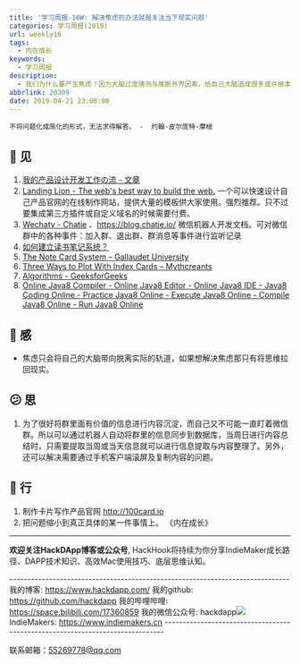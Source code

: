 ```yaml
---
title: '学习周报-16W: 解决焦虑的办法就是关注当下现实问题'
categories: 学习周报(2019)
url: weekly16
tags:
  - 内在成长
keywords:
  - 学习周报
description:
  - 我们为什么要产生焦虑？因为大脑过度猜测与推断外界因素，给自己大脑造成很多或许根本就不存在的外界压力。而这一切与现实情况可能并不相符，所以我们需要将目光拉回现实问题之中，关注如何解决当下问题才是解决焦虑的出路。
abbrlink: 20309
date: 2019-04-21 23:00:00
---
```


```
不将问题化成简化的形式，无法求得解答。 -  约翰-皮尔庞特-摩根                    
```

## 👀️ 见
1. [我的产品设计开发工作の流 - 文章](https://weibo.com/p/1001603922841853642397?mod=zwenzhang)
2. [Landing Lion - The web's best way to build the web.](https://www.landinglion.com/)
  一个可以快速设计自己产品官网的在线制作网站，提供大量的模板供大家使用。强烈推荐。只不过要集成第三方插件或自定义域名的时候需要付费。
3. [Wechaty - Chatie](https://docs.chatie.io/v/zh/api/wechaty) 、https://blog.chatie.io/
  微信机器人开发文档。可对微信群中的各种事件：加入群、退出群、群消息等事件进行监听记录
4. [如何建立读书笔记系统？](https://mp.weixin.qq.com/s?__biz=MjM5MTQwNDc0MA==&mid=207303185&idx=1&sn=36aca2fdcd6668c8f23f8da1795ae555&scene=0#wechat_redirect)
5. [The Note Card System – Gallaudet University](https://www.gallaudet.edu/tutorial-and-instructional-programs/english-center/the-process-and-type-of-writing/pre-writing-writing-and-revising/the-note-card-system)
6. [Three Ways to Plot With Index Cards – Mythcreants](https://mythcreants.com/blog/three-excuses-to-use-office-supplies/)
7. [Algorithms - GeeksforGeeks](https://www.geeksforgeeks.org/fundamentals-of-algorithms/#DynamicProgramming)
8. [Online Java8 Compiler - Online Java8 Editor - Online Java8 IDE - Java8 Coding Online - Practice Java8 Online - Execute Java8 Online - Compile Java8 Online - Run Java8 Online](https://www.tutorialspoint.com/compile_java8_online.php)

## 🌱 感
- 焦虑只会将自己的大脑带向脱离实际的轨道，如果想解决焦虑那只有将思维拉回现实。

## 😕️ 思
1. 为了很好将群里面有价值的信息进行内容沉淀，而自己又不可能一直盯着微信群。所以可以通过机器人自动将群里的信息同步到数据库，当周日进行内容总结时，只需要提取当周或当天信息就可以进行信息提取与内容整理了。另外，还可以解决需要通过手机客户端滚屏及复制内容的问题。

## 👟 行
1. 制作卡片写作产品官网 http://100card.io
2. 把问题缩小到真正具体的某一件事情上。 《内在成长》

------------------------------------------------------------------------------------------------------------

**欢迎关注HackDApp博客或公众号**, HackHook将持续为你分享IndieMaker成长路径、DAPP技术知识、高效Mac使用技巧、底层思维认知。

\-\-\-\-\-\-\-\-\-\-\-\-\-\-\-\-\-\-\-\-\-\-\-\-\-\-\-\-\-\-\-\-\-\-\-\-\-\-\-\-\-\-\-\-\-\-\-\-\-\-\-\-\-\-\-\-\-\-\-\-\-\-\-\-\-\-\-\-\-\-\-\-\-\-\-\-\-\-
我的博客:     https://www.hackdapp.com/
我的github:   https://github.com/hackdapp
我的哔哩哔哩:   https://space.bilibili.com/17360859
我的微信公众号: hackdapp![](http://cdn.hackdapp.com/2019-04-03-mysign.jpg)
IndieMakers:  https://www.indiemakers.cn
\-\-\-\-\-\-\-\-\-\-\-\-\-\-\-\-\-\-\-\-\-\-\-\-\-\-\-\-\-\-\-\-\-\-\-\-\-\-\-\-\-\-\-\-\-\-\-\-\-\-\-\-\-\-\-\-\-\-\-\-\-\-\-\-\-\-\-\-\-\-\-\-\-\-\-\-\-\-

联系邮箱：55269778@qq.com
